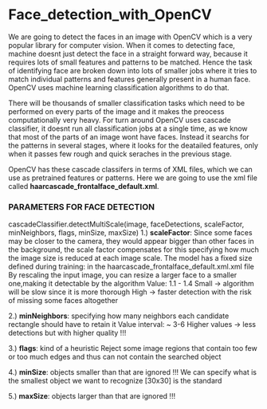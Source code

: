 # Face_detection_with_OpenCV

We are going to detect the faces in an image with OpenCV which is a very popular library for computer vision. When it comes to detecting face, machine doesnt just
detect the face in a straight forward way, because it requires lots of small features and patterns to be matched. Hence the task of identifying face are broken down
into lots of smaller jobs where it tries to match individual patterns and features generally present in a human face. OpenCV uses machine learning classification
algorithms to do that.

There will be thousands of smaller classification tasks which need to be performed on every parts of the image and it makes the preocess computationally very heavy.
For turn around OpenCV uses cascade classifier, it doesnt run all classification jobs at a single time, as we know that most of the parts of an image wont have faces.
Instead it searchs for the patterns in several stages, where it looks for the deatailed features, only when it passes few rough and quick seraches in the previous
stage.

OpenCV has these cascade classifers in terms of XML files, which we can use as pretrained features or patterns. Here we are going to use the xml file called 
**haarcascade_frontalface_default.xml**.

### PARAMETERS FOR FACE DETECTION
cascadeClassifier.detectMultiScale(image, faceDetections, scaleFactor, minNeighbors, flags, minSize, maxSize)
1.) **scaleFactor**:
	Since some faces may be closer to the camera, they would appear bigger than other faces in the background, the scale factor compensates for this specifying
	how much the image size is reduced at each image scale.
	The model has a fixed size defined during training: in the haarcascade_frontalface_default.xml.xml file
	By rescaling the input image, you can resize a larger face to a smaller one,making it detectable by the algorithm
	Value: 1.1 - 1.4
			Small -> algorithm will be slow since it is more thorough
			High -> faster detection with the risk of missing some faces altogether

 2.) **minNeighbors**: specifying how many neighbors each candidate rectangle should have to retain it
 			Value interval: ~ 3-6
 				Higher values -> less detections but with higher quality !!!

 3.) **flags**: kind of a heuristic
 		Reject some image regions that contain too few or too much edges
 			 and thus can not contain the searched object

 4.) **minSize**: objects smaller than that are ignored !!!
 			We can specify what is the smallest object we want to recognize
 					[30x30] is the standard

 5.) **maxSize**: objects larger than that are ignored !!!

